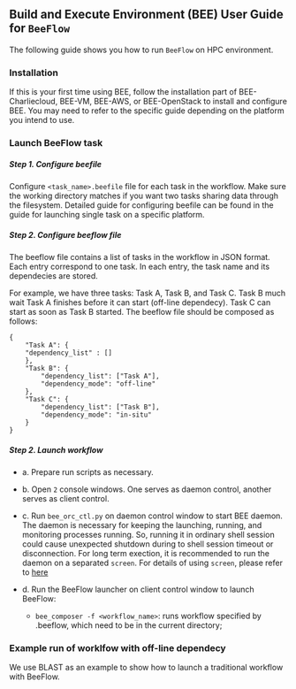 ## Build and Execute Environment (BEE) User Guide for `BeeFlow`

The following guide shows you how to run `BeeFlow` on HPC environment.

### Installation

If this is your first time using BEE, follow the installation part of BEE-Charliecloud, BEE-VM, BEE-AWS, or BEE-OpenStack to install and configure BEE. You may need to refer to the specific guide depending on the platform you intend to use.


### Launch BeeFlow task

##### Step 1. Configure beefile
Configure `<task_name>.beefile` file for each task in the workflow. Make sure the working directory matches if you want two tasks sharing data through the filesystem. Detailed guide for configuring beefile can be found in the guide for launching single task on a specific platform.

##### Step 2. Configure beeflow file
The beeflow file contains a list of tasks in the workflow in JSON format. Each entry correspond to one task. In each entry, the task name and its dependecies are stored. 

For example, we have three tasks: Task A, Task B, and Task C. Task B much wait Task A finishes before it can start (off-line dependecy). Task C can start as soon as Task B started. The beeflow file should be composed as follows:

````
{
    "Task A": {
	"dependency_list" : [] 
    },
    "Task B": {
		"dependency_list": ["Task A"],
		"dependency_mode": "off-line"
    },
    "Task C": {
		"dependency_list": ["Task B"],
		"dependency_mode": "in-situ"
    }
}

````

##### Step 2. Launch workflow
* a. Prepare run scripts as necessary.
* b. Open `2` console windows. One serves as daemon control, another serves as client control.
* c. Run `bee_orc_ctl.py` on daemon control window to start BEE daemon. The daemon is necessary for keeping the launching, running, and monitoring processes running. So, running it in ordinary shell session could cause unexpected shutdown during to shell session timeout or disconnection. For long term exection, it is recommended to run the daemon on a separated `screen`. For details of using `screen`, please refer to [here](https://www.rackaid.com/blog/linux-screen-tutorial-and-how-to/)

* d. Run the BeeFlow launcher on client control window to launch BeeFlow:
  * `bee_composer -f <workflow_name>`: runs workflow specified by <workflow>.beeflow, which need to be in the current directory;
  
### Example run of worklfow with off-line dependecy
We use BLAST as an example to show how to launch a traditional workflow with BeeFlow. 

 

   







